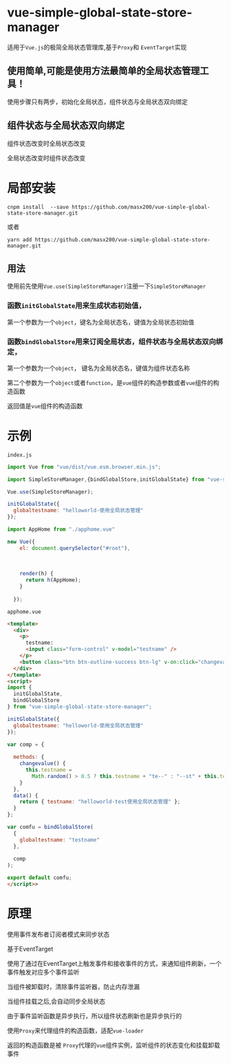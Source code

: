 # vue-simple-global-state-store-manager

适用于`Vue.js`的极简全局状态管理库,基于`Proxy`和 `EventTarget`实现

## 使用简单,可能是使用方法最简单的全局状态管理工具！

使用步骤只有两步，初始化全局状态，组件状态与全局状态双向绑定


## 组件状态与全局状态双向绑定

组件状态改变时全局状态改变

全局状态改变时组件状态改变

# 局部安装
```
cnpm install  --save https://github.com/masx200/vue-simple-global-state-store-manager.git
```
或者
```
yarn add https://github.com/masx200/vue-simple-global-state-store-manager.git
```
## 用法

使用前先使用`Vue.use(SimpleStoreManager)`注册一下`SimpleStoreManager`

### 函数`initGlobalState`用来生成状态初始值，

第一个参数为一个`object`，键名为全局状态名，键值为全局状态初始值

### 函数`bindGlobalStore`用来订阅全局状态，组件状态与全局状态双向绑定，

第一个参数为一个`object`， 键名为全局状态名，键值为组件状态名称

第二个参数为一个`object`或者`function`，是`vue`组件的构造参数或者`vue`组件的构造函数

返回值是`vue`组件的构造函数

# 示例

`index.js`

```js
import Vue from "vue/dist/vue.esm.browser.min.js";

import SimpleStoreManager,{bindGlobalStore,initGlobalState} from "vue-simple-global-state-store-manager"; 

Vue.use(SimpleStoreManager);

initGlobalState({
  globaltestname: "helloworld-使用全局状态管理"
});

import AppHome from "./apphome.vue"

new Vue({
    el: document.querySelector("#root"),
    
    
    
    render(h) {
      return h(AppHome);
    }
    
  });

```


`apphome.vue`

```html
<template>
  <div>
    <p>
      testname:
      <input class="form-control" v-model="testname" />
    </p>
    <button class="btn btn-outline-success btn-lg" v-on:click="changevalue()">修改testname</button>
  </div>
</template>
<script>
import {
  initGlobalState,
  bindGlobalStore
} from "vue-simple-global-state-store-manager";

initGlobalState({
  globaltestname: "helloworld-使用全局状态管理"
});

var comp = {
  
  methods: {
    changevalue() {
      this.testname =
        Math.random() > 0.5 ? this.testname + "te--" : "--st" + this.testname;
    }
  },
  data() {
    return { testname: "helloworld-test使用全局状态管理" };
  }
};

var comfu = bindGlobalStore(
  {
    globaltestname: "testname"
  },
  
  comp
);

export default comfu;
</script>>
```


# 原理

使用事件发布者订阅者模式来同步状态

基于EventTarget

使用了通过在EventTarget上触发事件和接收事件的方式，来通知组件刷新，一个事件触发对应多个事件监听

当组件被卸载时，清除事件监听器，防止内存泄漏

当组件挂载之后,会自动同步全局状态

由于事件监听函数是异步执行，所以组件状态刷新也是异步执行的



使用`Proxy`来代理组件的构造函数，适配`vue-loader`

返回的构造函数是被 `Proxy`代理的`vue`组件实例，监听组件的状态变化和挂载卸载事件




